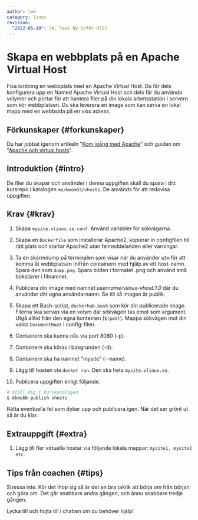 ```yaml
---
author: lew
category: linux
revision:
  "2022-05-10": (A, lew) Ny inför HT22.
...
```


# Skapa en webbplats på en Apache Virtual Host

Fixa iordning en webbplats med en Apache Virtual Host. Du får dels konfigurera upp en Named Apache Virtual Host och dels får du använda volymer och portar för att hantera filer på din lokala arbetsstation i servern som kör webbplatsen. Du ska leverera en image som kan serva en lokal mapp med en webbsida på en viss adress.

<!--more-->

## Förkunskaper {#forkunskaper}

Du har jobbat igenom artikeln "[Kom igång med Apache](kunskap/kom-igang-med-apache)" och guiden om "[Apache och virtual hosts](guide/docker/apache-vh)".

## Introduktion {#intro}

De filer du skapar och använder i denna uppgiften skall du spara i ditt kursrepo i katalogen `me/kmom03/vhosts`. De används för att redovisa uppgiften.

## Krav {#krav}

1. Skapa `mysite.vlinux.se.conf`. Använd variabler för sökvägarna.

1. Skapa en `Dockerfile` som installerar Apache2, kopierar in configfilen till rätt plats och startar Apache2 utan felmeddelanden eller varningar.

1. Ta en skärmdump på terminalen som visar när du använder `w3m` för att komma åt webbplatsen inifrån containern med hjälp av ett host-namn. Spara den som `dump.png`. Spara bilden i formatet .png och använd små bokstäver i filnamnet.

1. Publicera din image med namnet _username/vlinux-vhost:1.0_ där du använder ditt egna användarnamn. Se till så imagen är publik.

1. Skapa ett Bash-script, `dockerhub.bash` som kör din publicerade image. Filerna ska servas via en volym där sökvägen tas emot som argument. Utgå alltid från den egna kontexten (`$(pwd)`). Mappa sökvägen mot din valda `DocumentRoot` i config-filen.

1. Containern ska kunna nås via port 8080 (-p).

1. Containern ska köras i bakgrunden (-d).

1. Containern ska ha namnet "mysite" (--name).

1. Lägg till hosten via `docker run`. Den ska heta `mysite.vlinux.se`.

1. Publicera uppgiften enligt följande.

```bash
# Ställ dig i kurskatalogen
$ dbwebb publish vhosts
```

Rätta eventuella fel som dyker upp och publicera igen. När det ser grönt ut så är du klar.

## Extrauppgift {#extra}

1. Lägg till fler virtuella hostar via följande lokala mappar: `mysite1, mysite2 etc`.

## Tips från coachen {#tips}

Stressa inte. Kör det ihop sig så är det en bra taktik att börja om från början och göra om. Det går snabbare andra gången, och ännu snabbare tredje gången.

Lycka till och hojta till i chatten om du behöver hjälp!
